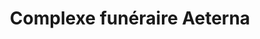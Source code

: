 ---
title: "Complexe funéraire Aeterna"
url: /montreal/complexe-funeraire-aeterna/
shop: funeral directors
---